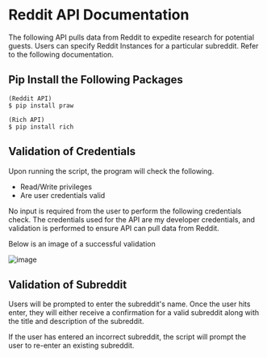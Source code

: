 # Reddit API Documentation

The following API pulls data from Reddit to expedite research for potential  guests. Users can specify Reddit Instances for a particular subreddit. Refer  to the following documentation.

## Pip Install the Following Packages
```
(Reddit API)
$ pip install praw

(Rich API)
$ pip install rich
```

## Validation of Credentials
Upon running the script, the program will check the following.
* Read/Write privileges
* Are user credentials valid

No input is required from the user to perform the following credentials check. The credentials used for the API are my developer credentials, and validation is performed to ensure API can pull data from Reddit.

Below is an image of a successful validation

![image](https://user-images.githubusercontent.com/51255104/156967819-519dcf2e-af04-4366-8c6d-26660cd9ba20.png)

## Validation of Subreddit

Users will be prompted to enter the subreddit's name. Once the user hits enter, they will either receive a confirmation for a valid subreddit along with the title and description of the subreddit. 



If the user has entered an incorrect subreddit, the script will prompt the user to re-enter an existing subreddit.
